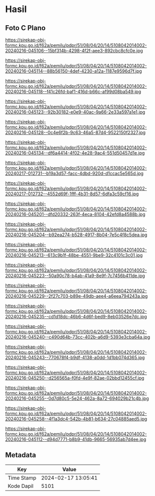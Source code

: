 # Hasil

## Foto C Plano

https://sirekap-obj-formc.kpu.go.id/f62a/pemilu/pdpr/51/08/04/20/14/5108042014002-20240216-045106--15bf314b-4298-4f2f-aee3-892cbc8cfc0e.jpg

https://sirekap-obj-formc.kpu.go.id/f62a/pemilu/pdpr/51/08/04/20/14/5108042014002-20240216-045114--88b56150-4def-4230-a12a-1187e9596d7f.jpg

https://sirekap-obj-formc.kpu.go.id/f62a/pemilu/pdpr/51/08/04/20/14/5108042014002-20240216-045118--f41c26fd-baf1-416d-b66c-af99d08ba549.jpg

https://sirekap-obj-formc.kpu.go.id/f62a/pemilu/pdpr/51/08/04/20/14/5108042014002-20240216-045123--92b30182-e0e9-40ac-9a66-2e33a597a1e1.jpg

https://sirekap-obj-formc.kpu.go.id/f62a/pemilu/pdpr/51/08/04/20/14/5108042014002-20240216-045128--0c4e6f2b-9c63-46a5-87d4-9522150f2327.jpg

https://sirekap-obj-formc.kpu.go.id/f62a/pemilu/pdpr/51/08/04/20/14/5108042014002-20240216-045134--df6a4414-4f02-4e28-9ac4-551d50457d1e.jpg

https://sirekap-obj-formc.kpu.go.id/f62a/pemilu/pdpr/51/08/04/20/14/5108042014002-20240217-012731--b19a3d57-facc-4dbd-920d-d1ccac5e565d.jpg

https://sirekap-obj-formc.kpu.go.id/f62a/pemilu/pdpr/51/08/04/20/14/5108042014002-20240217-012732--4552d69f-1fff-4b31-8d57-6dfa3c59cf16.jpg

https://sirekap-obj-formc.kpu.go.id/f62a/pemilu/pdpr/51/08/04/20/14/5108042014002-20240216-045201--dfd20332-263f-4eca-8104-42efd8a4588b.jpg

https://sirekap-obj-formc.kpu.go.id/f62a/pemilu/pdpr/51/08/04/20/14/5108042014002-20240216-045204--b92ea274-b528-4917-8b04-7e5c4f8c5dea.jpg

https://sirekap-obj-formc.kpu.go.id/f62a/pemilu/pdpr/51/08/04/20/14/5108042014002-20240216-045213--613c9b1f-48be-4551-9be9-32c4101c3c01.jpg

https://sirekap-obj-formc.kpu.go.id/f62a/pemilu/pdpr/51/08/04/20/14/5108042014002-20240216-045223--50a90c78-b4ab-41a9-8e9f-7c7456b411de.jpg

https://sirekap-obj-formc.kpu.go.id/f62a/pemilu/pdpr/51/08/04/20/14/5108042014002-20240216-045229--2f27c703-b89e-49db-aee4-a6eea794243a.jpg

https://sirekap-obj-formc.kpu.go.id/f62a/pemilu/pdpr/51/08/04/20/14/5108042014002-20240216-045235--cd1d18dc-46b6-4d6f-bed9-8eb03526e7dc.jpg

https://sirekap-obj-formc.kpu.go.id/f62a/pemilu/pdpr/51/08/04/20/14/5108042014002-20240216-045240--c490d64b-73cc-402b-a6d9-5393e3cba64a.jpg

https://sirekap-obj-formc.kpu.go.id/f62a/pemilu/pdpr/51/08/04/20/14/5108042014002-20240216-045243--770678f4-b9df-4138-a0dd-1d1bb074d365.jpg

https://sirekap-obj-formc.kpu.go.id/f62a/pemilu/pdpr/51/08/04/20/14/5108042014002-20240216-045250--d256565a-f0fd-4e9f-82ae-02bbd12455cf.jpg

https://sirekap-obj-formc.kpu.go.id/f62a/pemilu/pdpr/51/08/04/20/14/5108042014002-20240216-045255--0d7d80c5-5e24-462a-8a72-694029b21c4b.jpg

https://sirekap-obj-formc.kpu.go.id/f62a/pemilu/pdpr/51/08/04/20/14/5108042014002-20240216-045258--4f1a3dc4-542b-4b81-b634-27c04885aed5.jpg

https://sirekap-obj-formc.kpu.go.id/f62a/pemilu/pdpr/51/08/04/20/14/5108042014002-20240216-045112--d94d7771-b8b9-41db-9665-56935ab7d4ee.jpg


## Metadata

| Key        | Value               |
| ---------- | ------------------- |
| Time Stamp | 2024-02-17 13:05:41 |
| Kode Dapil | 5101                |



